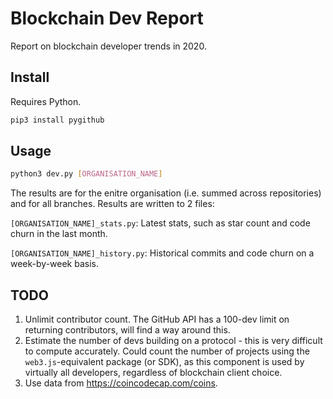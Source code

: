 # Blockchain Dev Report

Report on blockchain developer trends in 2020.

## Install

Requires Python.

```sh
pip3 install pygithub
```

## Usage

```sh
python3 dev.py [ORGANISATION_NAME]
```

The results are for the enitre organisation (i.e. summed across repositories) and for all branches. Results are written to 2 files:

`[ORGANISATION_NAME]_stats.py`: Latest stats, such as star count and code churn in the last month.

`[ORGANISATION_NAME]_history.py`: Historical commits and code churn on a week-by-week basis.

## TODO

1. Unlimit contributor count. The GitHub API has a 100-dev limit on returning contributors, will find a way around this.
2. Estimate the number of devs building on a protocol - this is very difficult to compute accurately. Could count the number of projects using the `web3.js`-equivalent package (or SDK), as this component is used by virtually all developers, regardless of blockchain client choice.
3. Use data from https://coincodecap.com/coins.